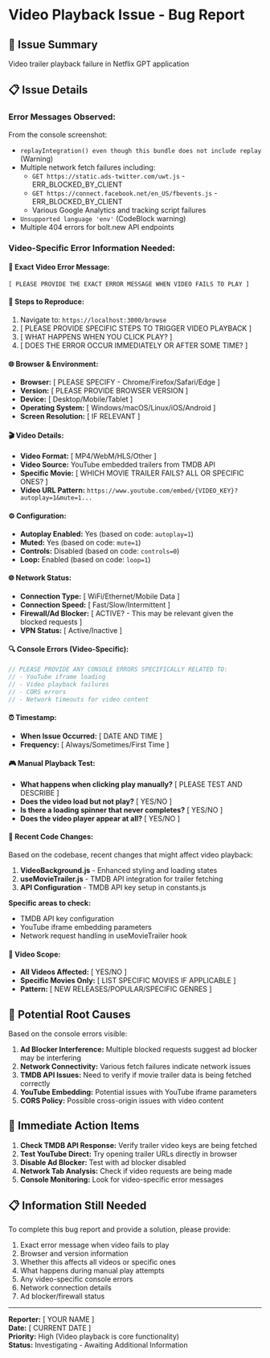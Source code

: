 # Video Playback Issue - Bug Report

## 🐛 **Issue Summary**
Video trailer playback failure in Netflix GPT application

## 📋 **Issue Details**

### **Error Messages Observed:**
From the console screenshot:
- `replayIntegration() even though this bundle does not include replay` (Warning)
- Multiple network fetch failures including:
  - `GET https://static.ads-twitter.com/uwt.js` - ERR_BLOCKED_BY_CLIENT
  - `GET https://connect.facebook.net/en_US/fbevents.js` - ERR_BLOCKED_BY_CLIENT
  - Various Google Analytics and tracking script failures
- `Unsupported language 'env'` (CodeBlock warning)
- Multiple 404 errors for bolt.new API endpoints

### **Video-Specific Error Information Needed:**

#### **🎯 Exact Video Error Message:**
```
[ PLEASE PROVIDE THE EXACT ERROR MESSAGE WHEN VIDEO FAILS TO PLAY ]
```

#### **🔄 Steps to Reproduce:**
1. Navigate to: `https://localhost:3000/browse`
2. [ PLEASE PROVIDE SPECIFIC STEPS TO TRIGGER VIDEO PLAYBACK ]
3. [ WHAT HAPPENS WHEN YOU CLICK PLAY? ]
4. [ DOES THE ERROR OCCUR IMMEDIATELY OR AFTER SOME TIME? ]

#### **🌐 Browser & Environment:**
- **Browser:** [ PLEASE SPECIFY - Chrome/Firefox/Safari/Edge ]
- **Version:** [ PLEASE PROVIDE BROWSER VERSION ]
- **Device:** [ Desktop/Mobile/Tablet ]
- **Operating System:** [ Windows/macOS/Linux/iOS/Android ]
- **Screen Resolution:** [ IF RELEVANT ]

#### **🎬 Video Details:**
- **Video Format:** [ MP4/WebM/HLS/Other ]
- **Video Source:** YouTube embedded trailers from TMDB API
- **Specific Movie:** [ WHICH MOVIE TRAILER FAILS? ALL OR SPECIFIC ONES? ]
- **Video URL Pattern:** `https://www.youtube.com/embed/{VIDEO_KEY}?autoplay=1&mute=1...`

#### **⚙️ Configuration:**
- **Autoplay Enabled:** Yes (based on code: `autoplay=1`)
- **Muted:** Yes (based on code: `mute=1`)
- **Controls:** Disabled (based on code: `controls=0`)
- **Loop:** Enabled (based on code: `loop=1`)

#### **🌐 Network Status:**
- **Connection Type:** [ WiFi/Ethernet/Mobile Data ]
- **Connection Speed:** [ Fast/Slow/Intermittent ]
- **Firewall/Ad Blocker:** [ ACTIVE? - This may be relevant given the blocked requests ]
- **VPN Status:** [ Active/Inactive ]

#### **🔍 Console Errors (Video-Specific):**
```javascript
// PLEASE PROVIDE ANY CONSOLE ERRORS SPECIFICALLY RELATED TO:
// - YouTube iframe loading
// - Video playback failures  
// - CORS errors
// - Network timeouts for video content
```

#### **⏰ Timestamp:**
- **When Issue Occurred:** [ DATE AND TIME ]
- **Frequency:** [ Always/Sometimes/First Time ]

#### **🎮 Manual Playback Test:**
- **What happens when clicking play manually?** [ PLEASE TEST AND DESCRIBE ]
- **Does the video load but not play?** [ YES/NO ]
- **Is there a loading spinner that never completes?** [ YES/NO ]
- **Does the video player appear at all?** [ YES/NO ]

#### **📝 Recent Code Changes:**
Based on the codebase, recent changes that might affect video playback:

1. **VideoBackground.js** - Enhanced styling and loading states
2. **useMovieTrailer.js** - TMDB API integration for trailer fetching
3. **API Configuration** - TMDB API key setup in constants.js

**Specific areas to check:**
- TMDB API key configuration
- YouTube iframe embedding parameters
- Network request handling in useMovieTrailer hook

#### **🎯 Video Scope:**
- **All Videos Affected:** [ YES/NO ]
- **Specific Movies Only:** [ LIST SPECIFIC MOVIES IF APPLICABLE ]
- **Pattern:** [ NEW RELEASES/POPULAR/SPECIFIC GENRES ]

## 🔧 **Potential Root Causes**

Based on the console errors visible:

1. **Ad Blocker Interference:** Multiple blocked requests suggest ad blocker may be interfering
2. **Network Connectivity:** Various fetch failures indicate network issues
3. **TMDB API Issues:** Need to verify if movie trailer data is being fetched correctly
4. **YouTube Embedding:** Potential issues with YouTube iframe parameters
5. **CORS Policy:** Possible cross-origin issues with video content

## 🚨 **Immediate Action Items**

1. **Check TMDB API Response:** Verify trailer video keys are being fetched
2. **Test YouTube Direct:** Try opening trailer URLs directly in browser
3. **Disable Ad Blocker:** Test with ad blocker disabled
4. **Network Tab Analysis:** Check if video requests are being made
5. **Console Monitoring:** Look for video-specific error messages

## 📋 **Information Still Needed**

To complete this bug report and provide a solution, please provide:

1. Exact error message when video fails to play
2. Browser and version information
3. Whether this affects all videos or specific ones
4. What happens during manual play attempts
5. Any video-specific console errors
6. Network connection details
7. Ad blocker/firewall status

---

**Reporter:** [ YOUR NAME ]  
**Date:** [ CURRENT DATE ]  
**Priority:** High (Video playback is core functionality)  
**Status:** Investigating - Awaiting Additional Information